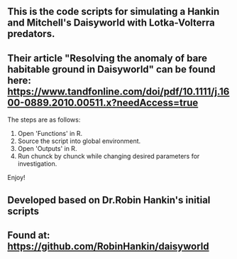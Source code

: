 ## This is the code scripts for simulating a Hankin and Mitchell's Daisyworld with Lotka-Volterra predators.
## Their article "Resolving the anomaly of bare habitable ground in Daisyworld" can be found here: https://www.tandfonline.com/doi/pdf/10.1111/j.1600-0889.2010.00511.x?needAccess=true

The steps are as follows:

1. Open 'Functions' in R.
2. Source the script into global environment.
3. Open 'Outputs' in R.
4. Run chunck by chunck while changing desired parameters for investigation.

Enjoy!

## Developed based on Dr.Robin Hankin's initial scripts
## Found at: https://github.com/RobinHankin/daisyworld
